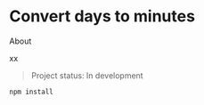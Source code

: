 <h1>Convert days to minutes</h1>

<p>About
  
  xx

> Project status: In development

```
npm install
```
